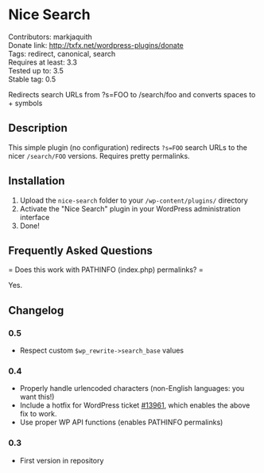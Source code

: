# Nice Search #
Contributors: markjaquith  
Donate link: http://txfx.net/wordpress-plugins/donate  
Tags: redirect, canonical, search  
Requires at least: 3.3  
Tested up to: 3.5  
Stable tag: 0.5  

Redirects search URLs from ?s=FOO  to /search/foo and converts spaces to + symbols

## Description ##

This simple plugin (no configuration) redirects `?s=FOO` search URLs to the nicer `/search/FOO` versions. Requires pretty permalinks.

## Installation ##

1. Upload the `nice-search` folder to your `/wp-content/plugins/` directory
2. Activate the "Nice Search" plugin in your WordPress administration interface
3. Done!

## Frequently Asked Questions ##

= Does this work with PATHINFO (index.php) permalinks? =

Yes.

## Changelog ##

### 0.5 ###
* Respect custom `$wp_rewrite->search_base` values

### 0.4 ###
* Properly handle urlencoded characters (non-English languages: you want this!)
* Include a hotfix for WordPress ticket [#13961](http://core.trac.wordpress.org/ticket/13961), which enables the above fix to work.
* Use proper WP API functions (enables PATHINFO permalinks)

### 0.3 ###
* First version in repository
